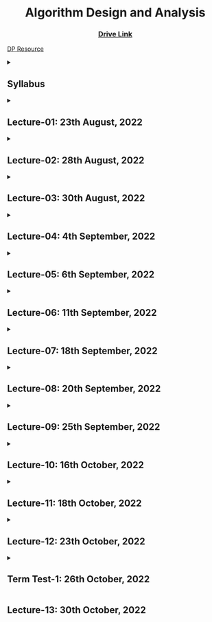 <h1 align="center"> Algorithm Design and Analysis </h1>

<h3 align="center"> <a href="https://drive.google.com/drive/u/0/folders/1ZwZHAAirbBEvp0mxAs3urO2tOawbSw1N" title="Drive Link of Algo">Drive Link</a></h3>

[DP Resource](https://bit.ly/dpseriestuf)

<details><summary><h2>Syllabus</h2></summary>
<blockquote> <p>
Sieve - Bitwise, Segmented, Linear<br>
Divisor - Count, Sum<br>
Phi<br>
Modular Inverse - with Power, with Ext. Euclid<br>
CRT - Ext. Euclid

Floyd Warshall<br>
Bellman Ford<br>
Heapsort - Heap<br>
Counting Sort, Radix Sort, Bucket Sort<br>
Order Statistics<br>
Hash Table<br>
Binary Search Tree<br>
Balance Binary Search Tree - Treap / AVL Tree

DP - Matrix Chain Multiplication, Knapsack, CoinChange<br>
Greedy - Task Scheduling<br>
Max Flow - Ford Fulkerson

String Matching - KMP, Rabin Karp (Hashing)<br>
Suffix Array<br>
Strongly Connected Component

FFT* (probably)

Quicksort*, DSU*, MST*, Dijkstra*, DFS*, BFS* (covered in CP course)
</p></blockquote>
</details>

<details><summary><h2>Lecture-01: 23th August, 2022</h2></summary>

1. Sieve of Eratosthenes
2. Linear Sieve
</details>

<details><summary><h2>Lecture-02: 28th August, 2022</h2></summary>

1. Bitwise Operation
2. Bitwise Sieve
</details>

<details><summary><h2>Lecture-03: 30th August, 2022</h2></summary>

1. Segmented Sieve
</details>

<details><summary><h2>Lecture-04: 4th September, 2022</h2></summary>

1. Euler phi
1. Count of Divisor
2. Sum of Divisor
3. Prime in cube root complexity, N = P * Q * R, Miler Rabin
</details>

<details><summary><h2>Lecture-05: 6th September, 2022</h2></summary>

1. BigMod / Modular Exponentiation
2. Extended Euclid
3. Modular Multiplicative Inverse
4. Fermat's Little Theorem

https://cp-algorithms.com/algebra/extended-euclid-algorithm.html
</details>

<details><summary><h2>Lecture-06: 11th September, 2022</h2></summary>

1. Shortest Path 
2. Floyd Warshall
</details>

<details><summary><h2>Lecture-07: 18th September, 2022</h2></summary>

1. Bellman Ford
2. Chinese Remainder Theorem
</details>

<details><summary><h2>Lecture-08: 20th September, 2022</h2></summary>

1. Chinese Remainder Theorem (Code of Weak Form + Strong Form discussion)
</details>

<details><summary><h2>Lecture-09: 25th September, 2022</h2></summary>

1. Heap Sort (Heapify & Sorting)
</details>

<details><summary><h2>Lecture-10: 16th October, 2022</h2></summary>

1. Counting Sort
</details>

<details><summary><h2>Lecture-11: 18th October, 2022</h2></summary>

1. Some primary info about Git operation.
2. Pull Request, Fork, Collaborations.
3. Sublime Merge

</details>

<details><summary><h2>Lecture-12: 23th October, 2022</h2></summary>

1. Radix Sort
2. Bucket sort

</details>

<details><summary><h2>Term Test-1: 26th October, 2022</h2></summary>

*Pseudo Code/Algorithm/Code*

- Sieve & variations
- Extended Euclid Algorithm
- Modular Multiplicative Inverse
- Chinese Remainder Theorem
- Bellman Ford Algorithm
- Floyd Warshall Algorithm

Question:

1. State the formal definition of CRT.
2. Prove the existence of Modular Inverse of a number A with respect to M.
3. What do you understand by 'Path Relaxation'?
4. Can you improvise the following code to run faster? Explain your answer with complexity analysis.<br>
```cpp
void SieveOfEratosthenes (int n)
{
    bool prime[n + 1];
    memset(prime, true, sizeof(prime));

    for (int p = 2; p * p <= n; p++) {
        if (prime[p] == true) {
            for (int i = p * p; i <= n; i += p) 
                prime[i] = false;
        }
    }
    for (int p = 2; p <= n; p++)
        if (prime[p])
            cout << p << " ";
}
```
5. Write down each step for the 'Floyd-Warshall Algorithm' on the following graph. **Start from node a.**<br>
Directed Edges with weight:<br>
(a, g) = 7, (a, b) = 4, (a, h) = 4<br>
(b, f) = 6, (b, g) = 8, (b, h) = 1<br>
(g, b) = 4, (g, f) = 7

</details>

<h2>Lecture-13: 30th October, 2022</h2>